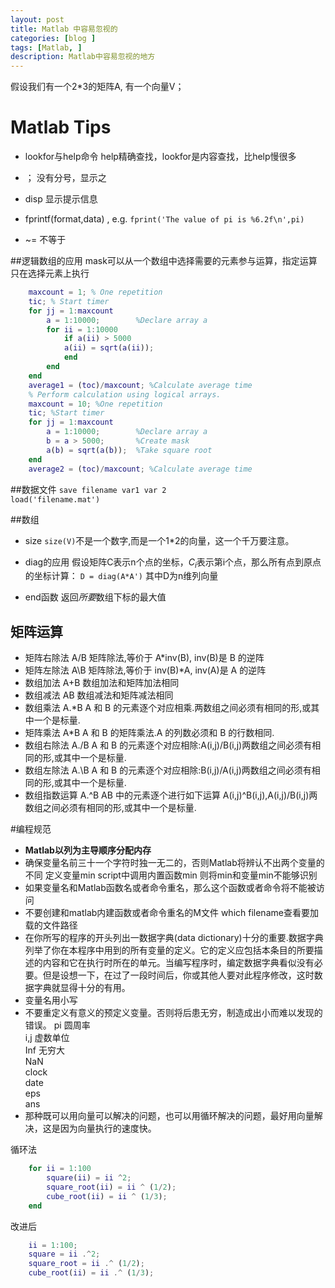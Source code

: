 ```yaml
---
layout: post
title: Matlab 中容易忽视的
categories: [blog ]
tags: [Matlab, ]
description: Matlab中容易忽视的地方
---
```


假设我们有一个2*3的矩阵A, 有一个向量V；

# Matlab Tips

* lookfor与help命令
help精确查找，lookfor是内容查找，比help慢很多

* ；
没有分号，显示之

* disp 显示提示信息
* fprintf(format,data) , e.g. `fprint('The value of pi is %6.2f\n',pi)`

* ~= 不等于

##逻辑数组的应用
mask可以从一个数组中选择需要的元素参与运算，指定运算只在选择元素上执行

```matlab
	maxcount = 1; % One repetition  
	tic; % Start timer   
	for jj = 1:maxcount   
		a = 1:10000; 		%Declare array a    
		for ii = 1:10000   
		    if a(ii) > 5000   
			a(ii) = sqrt(a(ii));   
		    end        
		end   
	end    
	average1 = (toc)/maxcount; %Calculate average time  
	% Perform calculation using logical arrays.  
	maxcount = 10; %One repetition   
	tic; %Start timer  
	for jj = 1:maxcount   
	 	a = 1:10000; 		%Declare array a   
	 	b = a > 5000; 		%Create mask   
	 	a(b) = sqrt(a(b)); 	%Take square root  
	end   
	average2 = (toc)/maxcount; %Calculate average time  
```

##数据文件
`save filename var1 var 2`      
`load('filename.mat')`

##数组

* size
`size(V)`不是一个数字,而是一个1*2的向量，这一个千万要注意。

* diag的应用
假设矩阵C表示n个点的坐标，$C_i$表示第i个点，那么所有点到原点的坐标计算：
	`D = diag(A*A')` 其中D为n维列向量

* end函数
返回*所要*数组下标的最大值

## 矩阵运算
* 矩阵右除法 A/B 矩阵除法,等价于 A*inv(B), inv(B)是 B 的逆阵
* 矩阵左除法 A\B 矩阵除法,等价于 inv(B)*A, inv(A)是 A 的逆阵
* 数组加法 A+B 数组加法和矩阵加法相同
* 数组减法 A­B 数组减法和矩阵减法相同
* 数组乘法 A.*B A 和 B 的元素逐个对应相乘.两数组之间必须有相同的形,或其中一个是标量.
* 矩阵乘法 A*B A 和 B 的矩阵乘法.A 的列数必须和 B 的行数相同.
* 数组右除法 A./B A 和 B 的元素逐个对应相除:A(i,j)/B(i,j)两数组之间必须有相同的形,或其中一个是标量.
* 数组左除法 A.\B A 和 B 的元素逐个对应相除:B(i,j)/A(i,j)两数组之间必须有相同的形,或其中一个是标量.
* 数组指数运算 A.^B AB 中的元素逐个进行如下运算 A(i,j)^B(i,j),A(i,j)/B(i,j)两数组之间必须有相同的形,或其中一个是标量. 

#编程规范
* **Matlab以列为主导顺序分配内存**
* 确保变量名前三十一个字符时独一无二的，否则Matlab将辨认不出两个变量的不同
	定义变量min
	script中调用内置函数min
	则将min和变量min不能够识别
* 如果变量名和Matlab函数名或者命令重名，那么这个函数或者命令将不能被访问
* 不要创建和matlab内建函数或者命令重名的M文件
		which filename查看要加载的文件路径
* 在你所写的程序的开头列出一数据字典(data dictionary)十分的重要.数据字典列举了你在本程序中用到的所有变量的定义。它的定义应包括本条目的所要描述的内容和它在执行时所在的单元。当编写程序时，编定数据字典看似没有必要。但是设想一下，在过了一段时间后，你或其他人要对此程序修改，这时数据字典就显得十分的有用。
* 变量名用小写
* 不要重定义有意义的预定义变量。否则将后患无穷，制造成出小而难以发现的错误。
	pi    圆周率  
	i,j   虚数单位  
	Inf   无穷大  
	NaN    
	clock  
	date  
	eps  
	ans  
* 那种既可以用向量可以解决的问题，也可以用循环解决的问题，最好用向量解决，这是因为向量执行的速度快。

循环法
```matlab 
	for ii = 1:100  
		square(ii) = ii ^2;  
		square_root(ii) = ii ^ (1/2);   
		cube_root(ii) = ii ^ (1/3);   
	end 
```

改进后 
```matlab
	ii = 1:100;  
	square = ii .^2; 
	square_root = ii .^ (1/2);  
	cube_root(ii) = ii .^ (1/3);   
```
